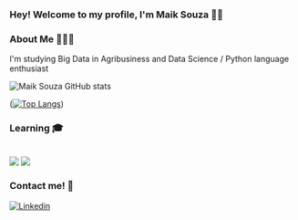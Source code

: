 ### Hey! Welcome to my profile, I'm Maik Souza 👋🏼

### About Me 👨🏻‍💻

<!DOCTYPE html>
<html lang="pt-br">
<head>
    <meta charset="UTF-8">
    <meta name="viewport" content="width=device-width, initial-scale=1.0">
</head>
<body>
    <p>I'm studying Big Data in Agribusiness and Data Science / Python language enthusiast</p>

</body>
</html>

![Maik Souza GitHub stats](https://github-readme-stats.vercel.app/api?username=MaikProgramador&show_icons=true&theme=radical)

([![Top Langs](https://github-readme-stats.vercel.app/api/top-langs/?username=MaikProgramador)](https://github.com/MaikProgramador/github-readme-stats))



### Learning 🎓
<div style="display: inline_block"><br/>
    <img aling="center" olt="html5" src="https://img.shields.io/badge/Python-3776AB?style=for-the-badge&logo=python&logoColor=white" />
    <img aling="center" olt="html5" src="https://img.shields.io/badge/react%20os-0088CC?style=for-the-badge&logo=reactos&logoColor=white" />

### Contact me! 📩   

</div>

[![Linkedin](https://img.shields.io/badge/LinkedIn-0077B5?style=for-the-badge&logo=linkedin&logoColor=white)](https://www.linkedin.com/in/maik-souza-873ba1302/)
